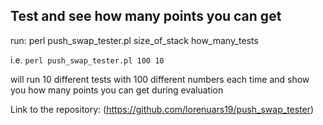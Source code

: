 ## Test and see how many points you can get

run: perl push_swap_tester.pl size_of_stack how_many_tests  

i.e. `perl push_swap_tester.pl 100 10` 

will run 10 different tests with 100 different numbers each time and show you how many points you can get during evaluation

Link to the repository: (https://github.com/lorenuars19/push_swap_tester) 